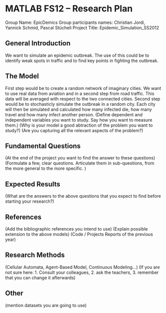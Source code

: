﻿# MATLAB FS12 – Research Plan 

Group Name: EpicDemics
Group participants names: Christian Jordi, Yannick Schmid, Pascal Stücheli
Project Title: Epidemic_Simulation_SS2012

## General Introduction

We want to simulate an epidemic outbreak. The use of this could be to identify weak spots in traffic and to find key points in fighting the outbreak.   

## The Model

First step would be to create a random network of imaginary cities. We want to use real data from aviation and in a second step from road traffic. This data will be averaged with respect to the two connected cities.
Second step would be to stochasticly simulate the outbreak in a random city. Each city will then be simulated and calculated how many infected die, how many travel and how many infect another person. 
(Define dependent and independent variables you want to study. Say how you want to measure them.) (Why is your model a good abtraction of the problem you want to study?) (Are you capturing all the relevant aspects of the problem?)

## Fundamental Questions

(At the end of the project you want to find the answer to these questions)
(Formulate a few, clear questions. Articulate them in sub-questions, from the more general to the more specific. )


## Expected Results

(What are the answers to the above questions that you expect to find before starting your research?)


## References 

(Add the bibliographic references you intend to use)
(Explain possible extension to the above models)
(Code / Projects Reports of the previous year)


## Research Methods

(Cellular Automata, Agent-Based Model, Continuous Modeling...) (If you are not sure here: 1. Consult your colleagues, 2. ask the teachers, 3. remember that you can change it afterwards)


## Other

(mention datasets you are going to use)
